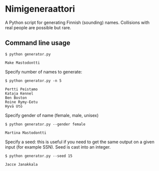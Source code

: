 # Nimigeneraattori

A Python script for generating Finnish (sounding) names. Collisions with real people are possible but rare.

## Command line usage

```
$ python generator.py

Make Mastodontti
```

Specify number of names to generate:
```
$ python generator.py -n 5

Pertti Peistamo
Kataja Kennel
Ben Boston
Roine Rymy-Eetu
Hyvä Utö
```

Specify gender of name (female, male, unisex)
```
$ python generator.py --gender female

Martina Mastodontti
```

Specify a seed: this is useful if you need to get the same output on a given input (for example SSN). Seed is cast into an integer.
```
$ python generator.py --seed 15

Jacce Janakkala
```
